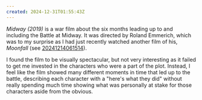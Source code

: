 ```yaml
---
created: 2024-12-31T01:55:43Z
---
```


_Midway (2019)_ is a war film about the six months leading up to and including the Battle at Midway. It was directed by Roland Emmerich, which was to my surprise as I had just recently watched another film of his, _Moonfall_ (see [20241214061514](20241214061514.md)).

I found the film to be visually spectacular, but not very interesting as it failed to get me invested in the characters who were a part of the plot. Instead, I feel like the film showed many different moments in time that led up to the battle, describing each character with a "here's what they did" without really spending much time showing what was personally at stake for those characters aside from the obvious.
